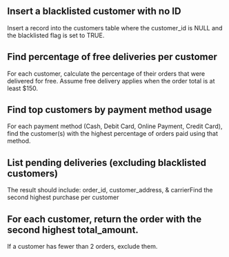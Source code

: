 ## Insert a blacklisted customer with no ID​
Insert a record into the customers table where the customer_id is NULL and the blacklisted flag is set to
TRUE.​

## Find percentage of free deliveries per customer​
For each customer, calculate the percentage of their orders that were delivered for free.​
Assume free delivery applies when the order total is at least $150.​

## Find top customers by payment method usage​
For each payment method (Cash, Debit Card, Online Payment, Credit Card), find the customer(s) with
the highest percentage of orders paid using that method.​

## List pending deliveries (excluding blacklisted customers)​
The result should include: order_id, customer_address, & carrier​
Find the second highest purchase per customer​

## For each customer, return the order with the second highest total_amount.​
If a customer has fewer than 2 orders, exclude them.
